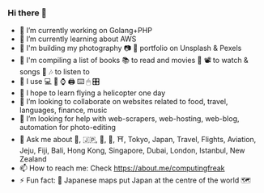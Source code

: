### Hi there 👋

- 🔭 I’m currently working on Golang+PHP
- 🌱 I’m currently learning about AWS
- 💈 I'm building my photography 📷 📸 portfolio on Unsplash & Pexels
- 🚧 I'm compiling a list of books 📚 to read and movies 🎥 📽 to watch & songs 🎵 🎶 to listen to
- 🧿 I use 💻 📱 ⌚️ 🖨 ⌨️ 🖱 🎛
- 🚁 I hope to learn flying a helicopter one day
- 👯 I’m looking to collaborate on websites related to food, travel, languages, finance, music
- 🤔 I’m looking for help with web-scrapers, web-hosting, web-blog, automation for photo-editing
- 💬 Ask me about 🍱, 🇯🇵, 🗼, 🗻, ⛩, Tokyo, Japan, Travel, Flights, Aviation, Jeju, Fiji, Bali, Hong Kong, Singapore, Dubai, London, Istanbul, New Zealand
- 📫 How to reach me: Check https://about.me/computingfreak
- ⚡ Fun fact: 🗾 Japanese maps put Japan at the centre of the world 🗺

